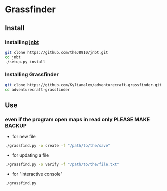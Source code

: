 # Grassfinder
## Install
### Installing [jnbt](https://github.com/theJ8910/jnbt)
```sh
git clone https://github.com/theJ8910/jnbt.git
cd jnbt
./setup.py install
```

### Installing Grassfinder
```sh
git clone https://github.com/Kylianalex/adventurecraft-grassfinder.git
cd adventurecraft-grassfinder
```

## Use
### even if the program open maps in read only __**PLEASE MAKE BACKUP**__
- for new file
```sh
./grassfind.py -o create -f "/path/to/the/save"
```
- for updating a file
```sh
./grassfind.py -o verify -f "/path/to/the/file.txt"
```
- for "interactive console"
```sh
./grassfind.py
```
